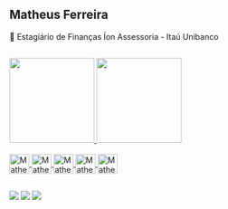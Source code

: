 ## Matheus Ferreira
🔭 Estagiário de Finanças Íon Assessoria - Itaú Unibanco

  ##
  <div> 
    <a href="https://beacons.ai/matheusferreirads">
    <img height= "150em" src="https://github-readme-stats.vercel.app/api?username=matheusferreirads&show_icons=true&theme=dracula&include_all_commits=true&count_private=true"/>
    <img height= "150em" src="https://github-readme-stats.vercel.app/api/top-langs/?username=matheusferreirads&layout=compact&langs_count=16&theme=dracula"/>
  

  </div>
  <div style="display:inline_block"><br>
      <img align="center" alt="Matheus-Py" height="35" widh="40" src="https://cdn.jsdelivr.net/gh/devicons/devicon/icons/python/python-original.svg">
      <img align="center" alt="Matheus-jp" height="35" widh="40" src="https://cdn.jsdelivr.net/gh/devicons/devicon/icons/jupyter/jupyter-original.svg">
      <img align="center" alt="Matheus-sql" height="35" widh="40" src="https://cdn.jsdelivr.net/gh/devicons/devicon/icons/microsoftsqlserver/microsoftsqlserver-plain.svg">
      <img align="center" alt="Matheus-amz" height="35" widh="40" src="https://cdn.jsdelivr.net/gh/devicons/devicon/icons/amazonwebservices/amazonwebservices-original.svg">
      <img align="center" alt="Matheus-vs" height="35" widh="40" src="https://cdn.jsdelivr.net/gh/devicons/devicon/icons/vscode/vscode-original.svg">

      
  </div>    

  ##
 
<div> 
  <a href="https://github.com/matheusferreirads">
  <a href="https://instagram.com/ferreira.maath27" target="_blank"><img src="https://img.shields.io/badge/-Instagram-%23E4405F?style=for-the-badge&logo=instagram&logoColor=white" target="_blank"></a>
  <a href = "mailto:matheusferreirads@outlook.com.br"><img src="https://img.shields.io/badge/-Outlook-%23333?style=for-the-badge&logo=gmail&logoColor=white" target="_blank"></a>
  <a href="https://www.linkedin.com/in/matheus-ferreira-dos-santos-3955111b8/" target="_blank"><img src="https://img.shields.io/badge/-LinkedIn-%230077B5?style=for-the-badge&logo=linkedin&logoColor=white" target="_blank"></a> 
  

